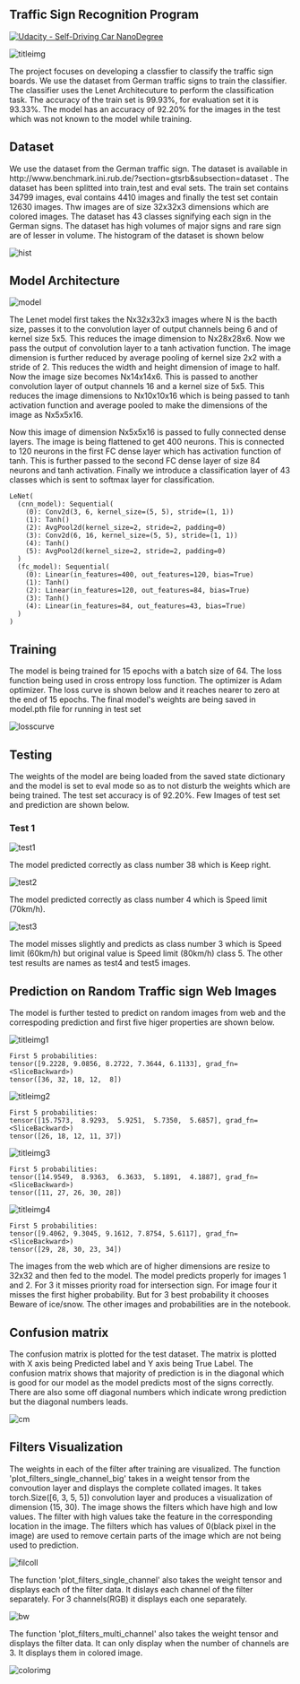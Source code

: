 ## Traffic Sign Recognition Program
[![Udacity - Self-Driving Car NanoDegree](https://s3.amazonaws.com/udacity-sdc/github/shield-carnd.svg)](http://www.udacity.com/drive)

<img src="Capture1test.JPG" alt="titleimg"/>

<p> The project focuses on developing a classfier to classify the traffic sign boards. We use the dataset from German traffic signs to train the classifier. The classifier uses the
Lenet Architecuture to perform the classification task. The accuracy of the train set is 99.93%, for evaluation set it is 93.33%. The model has an accuracy of 92.20% for the images 
in the test which was not known to the model while training. </p>

<h2> Dataset </h2>

<p> We use the dataset from the German traffic sign. The dataset is available in http://www.benchmark.ini.rub.de/?section=gtsrb&subsection=dataset . The dataset has been splitted 
into train,test and eval sets. The train set contains 34799 images, eval contains 4410 images and finally the test set contain 12630 images. Thw images are of size 32x32x3 dimensions
which are colored images. The dataset has 43 classes signifying each sign in the German signs. The dataset has high volumes of major signs and rare sign are of lesser in volume. The 
histogram of the dataset is shown below </p>

<img src="./datachart.JPG" alt="hist"/>

<h2> Model Architecture </h2>

<img src="./lenet.png" alt="model"/>

<p> The Lenet model first takes the Nx32x32x3 images where N is the bacth size, passes it to the convolution layer of output channels being 6 and of kernel size 5x5.
This reduces the image dimension to Nx28x28x6. Now we pass the output of convolution layer to a tanh activation function. The image dimension is further reduced by average 
pooling of kernel size 2x2 with a stride of 2. This reduces the width and height dimension of image to half. Now the image size becomes Nx14x14x6. This is passed to another
convolution layer of output channels 16 and a kernel size of 5x5. This reduces the image dimensions to Nx10x10x16 which is being passed to tanh activation function and average 
pooled to make the dimensions of the image as Nx5x5x16. </p>

<p> Now this image of dimension Nx5x5x16 is passed to fully connected dense layers. The image is being flattened to get 400 neurons. This is connected to 120 neurons in the first
FC dense layer which has activation function of tanh. This is further passed to the second FC dense layer of size 84 neurons and tanh activation. Finally we introduce a classification
layer of 43 classes which is sent to softmax layer for classification.</p>

```
LeNet(
  (cnn_model): Sequential(
    (0): Conv2d(3, 6, kernel_size=(5, 5), stride=(1, 1))
    (1): Tanh()
    (2): AvgPool2d(kernel_size=2, stride=2, padding=0)
    (3): Conv2d(6, 16, kernel_size=(5, 5), stride=(1, 1))
    (4): Tanh()
    (5): AvgPool2d(kernel_size=2, stride=2, padding=0)
  )
  (fc_model): Sequential(
    (0): Linear(in_features=400, out_features=120, bias=True)
    (1): Tanh()
    (2): Linear(in_features=120, out_features=84, bias=True)
    (3): Tanh()
    (4): Linear(in_features=84, out_features=43, bias=True)
  )
)

```
<h2> Training </h2>

<p> The model is being trained for 15 epochs with a batch size of 64. The loss function being used in cross entropy loss function. The optimizer is Adam optimizer.
The loss curve is shown below and it reaches nearer to zero at the end of 15 epochs. The final model's weights are being saved in model.pth file for running in test set </p>

<img src="./losscurve.JPG" alt="losscurve"/>

<h2> Testing </h2>

<p> The weights of the model are being loaded from the saved state dictionary and the model is set to eval mode so as to not disturb the weights which are being trained.
The test set accuracy is of 92.20%. Few Images of test set and prediction are shown below.</p>

<h3> Test 1 </h3>

<img src="./test1.JPG" alt="test1"/>

<p> The model predicted correctly as class number 38 which is Keep right.</p>

<img src="./test2.JPG" alt="test2"/>

<p> The model predicted correctly as class number 4 which is Speed limit (70km/h).</p>

<img src="./test3.JPG" alt="test3"/>

<p> The model misses slightly and predicts as class number 3 which is Speed limit (60km/h) but original value is Speed limit (80km/h) class 5. The other test results are names
as test4 and test5 images.</p>

<h2> Prediction on Random Traffic sign Web Images </h2>

<p> The model is further tested to predict on random images from web and the correspoding prediction and first five higer properties are shown below. </p>

<img src="Capture1test.JPG" alt="titleimg1"/>

```
First 5 probabilities:
tensor([9.2228, 9.0856, 8.2722, 7.3644, 6.1133], grad_fn=<SliceBackward>)
tensor([36, 32, 18, 12,  8])

```

<img src="Capture2test6.JPG" alt="titleimg2"/>

```
First 5 probabilities:
tensor([15.7573,  8.9293,  5.9251,  5.7350,  5.6857], grad_fn=<SliceBackward>)
tensor([26, 18, 12, 11, 37])

```

<img src="Capture3test.JPG" alt="titleimg3"/>

```
First 5 probabilities:
tensor([14.9549,  8.9363,  6.3633,  5.1891,  4.1887], grad_fn=<SliceBackward>)
tensor([11, 27, 26, 30, 28])

```

<img src="Capture4test.JPG" alt="titleimg4"/>

```
First 5 probabilities:
tensor([9.4062, 9.3045, 9.1612, 7.8754, 5.6117], grad_fn=<SliceBackward>)
tensor([29, 28, 30, 23, 34])

```

<p> The images from the web which are of higher dimensions are resize to 32x32 and then fed to the model. The model predicts properly for images 1 and 2. For 3 it misses priority road for intersection sign. For image four it misses the first higher probability. But for 3 best probability it chooses Beware of ice/snow. The other images and probabilities are in the notebook.</p>

<h2> Confusion matrix </h2> 

<p> The confusion matrix is plotted for the test dataset. The matrix is plotted with X axis being Predicted label and Y axis being True Label. The confusion matrix shows that 
 majority of prediction is in the diagonal which is good for our model as the model predicts most of the signs correctly. There are also some off diagonal numbers which indicate 
 wrong prediction but the diagonal numbers leads. </p>
 
 <img src="confusion_matrix.png" alt="cm"/>
 
 
<h2> Filters Visualization </h2> 
<p> The weights in each of the filter after training are visualized. The function 'plot_filters_single_channel_big' takes in a weight tensor from the convoution layer and displays the complete collated images. It takes torch.Size([6, 3, 5, 5]) convolution layer and produces a visualization of dimension (15, 30). The image shows the filters which have high and low values. The filter with high values take the feature in the corresponding location in the image. The filters which has values of 0(black pixel in the image) 
are used to remove certain parts of the image which are not being used to prediction.</p>

<img src="filtercollated.JPG" alt="filcoll"/>

The function 'plot_filters_single_channel' also takes the weight tensor and displays each of the filter data. It dislays each channel of the filter separately. For 3 channels(RGB) it displays each one separately.

<img src="conv0bin.JPG" alt="bw"/>

The function 'plot_filters_multi_channel' also takes the weight tensor and displays the filter data. It can only display when the number of channels are 3. It displays them in colored image.

<img src="conv0colored.JPG" alt="colorimg"/>

